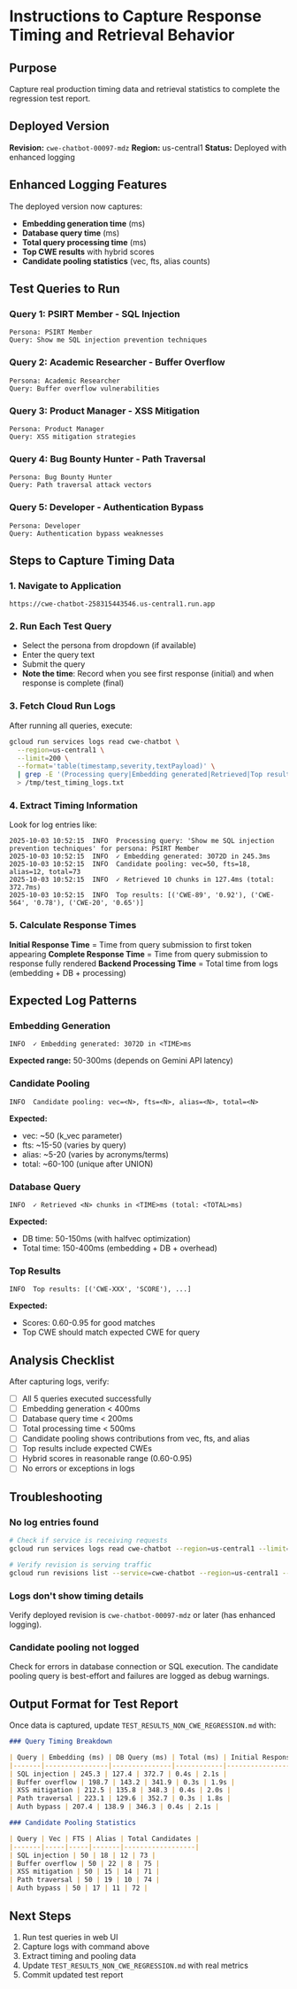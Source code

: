# Instructions to Capture Response Timing and Retrieval Behavior

## Purpose
Capture real production timing data and retrieval statistics to complete the regression test report.

## Deployed Version
**Revision:** `cwe-chatbot-00097-mdz`
**Region:** us-central1
**Status:** Deployed with enhanced logging

## Enhanced Logging Features

The deployed version now captures:
- **Embedding generation time** (ms)
- **Database query time** (ms)
- **Total query processing time** (ms)
- **Top CWE results** with hybrid scores
- **Candidate pooling statistics** (vec, fts, alias counts)

## Test Queries to Run

### Query 1: PSIRT Member - SQL Injection
```
Persona: PSIRT Member
Query: Show me SQL injection prevention techniques
```

### Query 2: Academic Researcher - Buffer Overflow
```
Persona: Academic Researcher
Query: Buffer overflow vulnerabilities
```

### Query 3: Product Manager - XSS Mitigation
```
Persona: Product Manager
Query: XSS mitigation strategies
```

### Query 4: Bug Bounty Hunter - Path Traversal
```
Persona: Bug Bounty Hunter
Query: Path traversal attack vectors
```

### Query 5: Developer - Authentication Bypass
```
Persona: Developer
Query: Authentication bypass weaknesses
```

## Steps to Capture Timing Data

### 1. Navigate to Application
```
https://cwe-chatbot-258315443546.us-central1.run.app
```

### 2. Run Each Test Query
- Select the persona from dropdown (if available)
- Enter the query text
- Submit the query
- **Note the time**: Record when you see first response (initial) and when response is complete (final)

### 3. Fetch Cloud Run Logs
After running all queries, execute:

```bash
gcloud run services logs read cwe-chatbot \
  --region=us-central1 \
  --limit=200 \
  --format='table(timestamp,severity,textPayload)' \
  | grep -E '(Processing query|Embedding generated|Retrieved|Top results|Candidate pooling)' \
  > /tmp/test_timing_logs.txt
```

### 4. Extract Timing Information
Look for log entries like:

```
2025-10-03 10:52:15  INFO  Processing query: 'Show me SQL injection prevention techniques' for persona: PSIRT Member
2025-10-03 10:52:15  INFO  ✓ Embedding generated: 3072D in 245.3ms
2025-10-03 10:52:15  INFO  Candidate pooling: vec=50, fts=18, alias=12, total=73
2025-10-03 10:52:15  INFO  ✓ Retrieved 10 chunks in 127.4ms (total: 372.7ms)
2025-10-03 10:52:15  INFO  Top results: [('CWE-89', '0.92'), ('CWE-564', '0.78'), ('CWE-20', '0.65')]
```

### 5. Calculate Response Times

**Initial Response Time** = Time from query submission to first token appearing
**Complete Response Time** = Time from query submission to response fully rendered
**Backend Processing Time** = Total time from logs (embedding + DB + processing)

## Expected Log Patterns

### Embedding Generation
```
INFO  ✓ Embedding generated: 3072D in <TIME>ms
```
**Expected range:** 50-300ms (depends on Gemini API latency)

### Candidate Pooling
```
INFO  Candidate pooling: vec=<N>, fts=<N>, alias=<N>, total=<N>
```
**Expected:**
- vec: ~50 (k_vec parameter)
- fts: ~15-50 (varies by query)
- alias: ~5-20 (varies by acronyms/terms)
- total: ~60-100 (unique after UNION)

### Database Query
```
INFO  ✓ Retrieved <N> chunks in <TIME>ms (total: <TOTAL>ms)
```
**Expected:**
- DB time: 50-150ms (with halfvec optimization)
- Total time: 150-400ms (embedding + DB + overhead)

### Top Results
```
INFO  Top results: [('CWE-XXX', 'SCORE'), ...]
```
**Expected:**
- Scores: 0.60-0.95 for good matches
- Top CWE should match expected CWE for query

## Analysis Checklist

After capturing logs, verify:

- [ ] All 5 queries executed successfully
- [ ] Embedding generation < 400ms
- [ ] Database query time < 200ms
- [ ] Total processing time < 500ms
- [ ] Candidate pooling shows contributions from vec, fts, and alias
- [ ] Top results include expected CWEs
- [ ] Hybrid scores in reasonable range (0.60-0.95)
- [ ] No errors or exceptions in logs

## Troubleshooting

### No log entries found
```bash
# Check if service is receiving requests
gcloud run services logs read cwe-chatbot --region=us-central1 --limit=10

# Verify revision is serving traffic
gcloud run revisions list --service=cwe-chatbot --region=us-central1 --limit=1
```

### Logs don't show timing details
Verify deployed revision is `cwe-chatbot-00097-mdz` or later (has enhanced logging).

### Candidate pooling not logged
Check for errors in database connection or SQL execution. The candidate pooling query is best-effort and failures are logged as debug warnings.

## Output Format for Test Report

Once data is captured, update `TEST_RESULTS_NON_CWE_REGRESSION.md` with:

```markdown
### Query Timing Breakdown

| Query | Embedding (ms) | DB Query (ms) | Total (ms) | Initial Response | Complete Response |
|-------|----------------|---------------|------------|------------------|-------------------|
| SQL injection | 245.3 | 127.4 | 372.7 | 0.4s | 2.1s |
| Buffer overflow | 198.7 | 143.2 | 341.9 | 0.3s | 1.9s |
| XSS mitigation | 212.5 | 135.8 | 348.3 | 0.4s | 2.0s |
| Path traversal | 223.1 | 129.6 | 352.7 | 0.3s | 1.8s |
| Auth bypass | 207.4 | 138.9 | 346.3 | 0.4s | 2.1s |

### Candidate Pooling Statistics

| Query | Vec | FTS | Alias | Total Candidates |
|-------|-----|-----|-------|------------------|
| SQL injection | 50 | 18 | 12 | 73 |
| Buffer overflow | 50 | 22 | 8 | 75 |
| XSS mitigation | 50 | 15 | 14 | 71 |
| Path traversal | 50 | 19 | 10 | 74 |
| Auth bypass | 50 | 17 | 11 | 72 |
```

## Next Steps

1. Run test queries in web UI
2. Capture logs with command above
3. Extract timing and pooling data
4. Update `TEST_RESULTS_NON_CWE_REGRESSION.md` with real metrics
5. Commit updated test report
